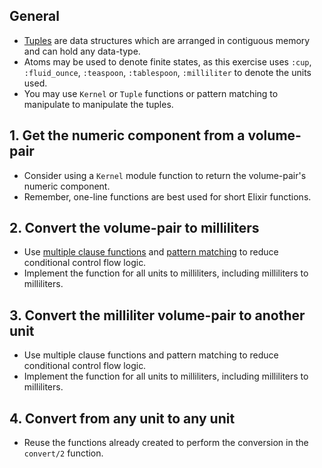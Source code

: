 ## General

- [Tuples][tuple-module] are data structures which are arranged in contiguous memory and can hold any data-type.
- Atoms may be used to denote finite states, as this exercise uses `:cup`, `:fluid_ounce`, `:teaspoon`, `:tablespoon`, `:milliliter` to denote the units used.
- You may use `Kernel` or `Tuple` functions or pattern matching to manipulate to manipulate the tuples.

## 1. Get the numeric component from a volume-pair

- Consider using a `Kernel` module function to return the volume-pair's numeric component.
- Remember, one-line functions are best used for short Elixir functions.

## 2. Convert the volume-pair to milliliters

- Use [multiple clause functions][multi-clause] and [pattern matching][pattern-matching] to reduce conditional control flow logic.
- Implement the function for all units to milliliters, including milliliters to milliliters.

## 3. Convert the milliliter volume-pair to another unit

- Use multiple clause functions and pattern matching to reduce conditional control flow logic.
- Implement the function for all units to milliliters, including milliliters to milliliters.

## 4. Convert from any unit to any unit

- Reuse the functions already created to perform the conversion in the `convert/2` function.

[multi-clause]: https://elixir-lang.org/getting-started/modules-and-functions.html#named-functions
[tuple-module]: https://hexdocs.pm/elixir/Tuple.html
[pattern-matching]: https://medium.com/rebirth-delivery/how-to-use-elixir-pattern-matched-functions-arguments-a793733acc6d
